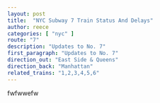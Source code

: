 ```yaml
---
layout: post
title:  "NYC Subway 7 Train Status And Delays"
author: reece
categories: [ "nyc" ]
route: "7"
description: "Updates to No. 7"
first_paragraph: "Updates to No. 7"
direction_out: "East Side & Queens"
direction_back: "Manhattan"
related_trains: "1,2,3,4,5,6"
---
```


fwfwwefw
